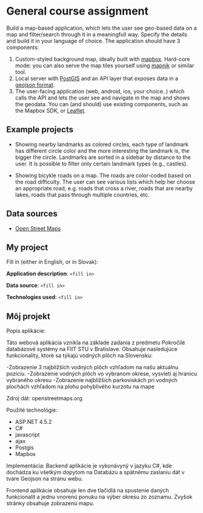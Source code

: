 # General course assignment

Build a map-based application, which lets the user see geo-based data on a map and filter/search through it in a meaningfull way. Specify the details and build it in your language of choice. The application should have 3 components:

1. Custom-styled background map, ideally built with [mapbox](http://mapbox.com). Hard-core mode: you can also serve the map tiles yourself using [mapnik](http://mapnik.org/) or similar tool.
2. Local server with [PostGIS](http://postgis.net/) and an API layer that exposes data in a [geojson format](http://geojson.org/).
3. The user-facing application (web, android, ios, your choice..) which calls the API and lets the user see and navigate in the map and shows the geodata. You can (and should) use existing components, such as the Mapbox SDK, or [Leaflet](http://leafletjs.com/).

## Example projects

- Showing nearby landmarks as colored circles, each type of landmark has different circle color and the more interesting the landmark is, the bigger the circle. Landmarks are sorted in a sidebar by distance to the user. It is possible to filter only certain landmark types (e.g., castles).

- Showing bicykle roads on a map. The roads are color-coded based on the road difficulty. The user can see various lists which help her choose an appropriate road, e.g. roads that cross a river, roads that are nearby lakes, roads that pass through multiple countries, etc.

## Data sources

- [Open Street Maps](https://www.openstreetmap.org/)

## My project

Fill in (either in English, or in Slovak):

**Application description**: `<fill in>`

**Data source**: `<fill in>`

**Technologies used**: `<fill in>`

## Môj projekt
Popis aplikácie:

Táto webová aplikácia vznikla na základe zadania z predmetu Pokročilé databázové systémy na FIIT STU v Bratislave.
Obsahuje nasledujúce funkcionality, ktoré sa týkajú vodných plôch na Slovensku:

-Zobrazenie 3 najbližších vodných plôch vzhľadom na našu aktuálnu pozíciu.
-Zobrazenie vodných plôch vo vybranom okrese, vysvieti aj hranicu vybraného okresu
-Zobrazenie najbližších parkoviskách pri vodných plochách vzhľadom na plohu pohyblivého kurzotu na mape

Zdroj dát:
openstreetmaps.org

Použité technológie:

- ASP.NET 4.5.2
- C#
- javascript
- ajax
- Postgis
- Mapbox

Implementácia:
Backend aplikácie je vykonávyný v jazyku C#, kde dochádza ku všetkým dopytom na Databázu a spätnému zaslaniu dát v tvare Geojson na stranu webu.

Frontend aplikácie obsahuje len dve tlačidlá na spustenie daných funkcionalít a jednu vnorenú ponuku na výber okresu zo zoznamu. Zvyšok stránky
obsahuje zobrazenú mapu.
